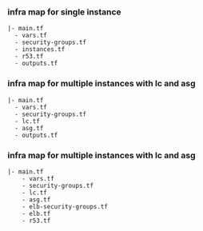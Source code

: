 ### infra map for single instance

    |- main.tf
      - vars.tf
      - security-groups.tf
      - instances.tf
      - r53.tf
      - outputs.tf

### infra map for multiple instances with lc and asg

    |- main.tf
      - vars.tf
      - security-groups.tf
      - lc.tf
      - asg.tf
      - outputs.tf

### infra map for multiple instances with lc and asg

    |- main.tf
        - vars.tf
        - security-groups.tf
        - lc.tf
        - asg.tf
        - elb-security-groups.tf
        - elb.tf
        - r53.tf

